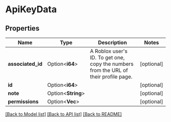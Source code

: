 # ApiKeyData

## Properties

Name | Type | Description | Notes
------------ | ------------- | ------------- | -------------
**associated_id** | Option<**i64**> | A Roblox user's ID. To get one, copy the numbers from the URL of their profile page. | [optional]
**id** | Option<**i64**> |  | [optional]
**note** | Option<**String**> |  | [optional]
**permissions** | Option<**Vec<String>**> |  | [optional]

[[Back to Model list]](../README.md#documentation-for-models) [[Back to API list]](../README.md#documentation-for-api-endpoints) [[Back to README]](../README.md)


